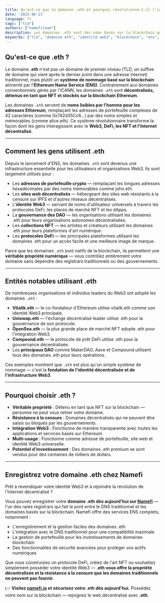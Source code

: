 ```yaml
---
title: Qu'est-ce que le domaine .eth et pourquoi révolutionne-t-il l'identité Web3 ?
date: '2025-06-21'
language: fr
tags: ["tld"]
authors: ["namefiteam"]
description: Les domaines .eth sont des noms basés sur la blockchain qui remplacent les adresses de portefeuille complexes par des noms lisibles par l'homme. Découvrez comment ENS transforme l'identité Web3 et la propriété numérique.
keywords: ["tld", "domaine eth", "identité web3", "blockchain", "ens", "domaine décentralisé", "domaine nft"]
---
```



## **Qu'est-ce que .eth ?**

Le domaine **.eth** n'est pas un domaine de premier niveau (TLD, un suffixe de domaine qui vient après le dernier point dans une adresse internet) traditionnel, mais plutôt un **système de nommage basé sur la blockchain** alimenté par l'**Ethereum Name Service (ENS)**. Contrairement aux domaines conventionnels gérés par l'ICANN, les domaines `.eth` sont **décentralisés, détenus en tant que NFT et stockés sur la blockchain Ethereum**.

Les domaines `.eth` servent de **noms lisibles par l'homme pour les adresses Ethereum**, remplaçant les adresses de portefeuille complexes de 42 caractères (comme 0x742d35Cc6...) par des noms simples et mémorables (comme alice.eth). Ce système révolutionnaire transforme la façon dont les gens interagissent avec le **Web3, DeFi, les NFT et l'Internet décentralisé**.

---

## **Comment les gens utilisent .eth**

Depuis le lancement d'ENS, les domaines `.eth` sont devenus une infrastructure essentielle pour les utilisateurs et organisations Web3. Ils sont largement utilisés pour :

*   Les **adresses de portefeuille crypto** — remplaçant les longues adresses hexadécimales par des noms mémorables comme john.eth.
*   Les **sites web décentralisés** — hébergeant des sites web résistants à la censure sur IPFS et d'autres réseaux décentralisés.
*   L'**identité Web3** — servant de noms d'utilisateur universels à travers les protocoles DeFi, les places de marché NFT et les dApps.
*   La **gouvernance des DAO** — les organisations utilisant les domaines .eth pour leurs organisations autonomes décentralisées.
*   Les **collections NFT** — les artistes et créateurs utilisant les domaines .eth pour leurs plateformes d'art numérique.
*   Les **protocoles DeFi** — les principales plateformes utilisant les domaines .eth pour un accès facile et une meilleure image de marque.

Parce que les domaines `.eth` sont natifs de la blockchain, ils permettent une **véritable propriété numérique** — vous contrôlez entièrement votre domaine sans dépendre des registrars traditionnels ou des gouvernements.

---

## **Entités notables utilisant .eth**

De nombreuses organisations et individus leaders du Web3 ont adopté les domaines `.eth` :

*   **Vitalik.eth** — le co-fondateur d'Ethereum utilise vitalik.eth comme son identité Web3 principale.
*   **Uniswap.eth** — l'échange décentralisé leader utilise .eth pour la gouvernance de son protocole.
*   **OpenSea.eth** — la plus grande place de marché NFT adopte .eth pour l'intégration Web3.
*   **Compound.eth** — le protocole de prêt DeFi utilise .eth pour la gouvernance décentralisée.
*   Les **principaux DAO** comme MakerDAO, Aave et Compound utilisent tous des domaines .eth pour leurs opérations.

Ces exemples montrent que `.eth` est plus qu'un simple système de nommage — c'est la **fondation de l'identité décentralisée et de l'infrastructure Web3**.

---

## **Pourquoi choisir .eth ?**

*   **Véritable propriété** : Détenu en tant que NFT sur la blockchain — personne ne peut vous retirer votre domaine.
*   **Résistance à la censure** : Domaines décentralisés qui ne peuvent être saisis ou bloqués par les gouvernements.
*   **Intégration Web3** : Fonctionne de manière transparente avec toutes les applications et services basés sur Ethereum.
*   **Multi-usage** : Fonctionne comme adresse de portefeuille, site web et identité Web3 universelle.
*   **Potentiel d'investissement** : Des domaines .eth premium se sont vendus pour des centaines de milliers de dollars.

---

## **Enregistrez votre domaine .eth chez Namefi**

Prêt à revendiquer votre identité Web3 et à rejoindre la révolution de l'Internet décentralisé ?

Vous pouvez enregistrer votre **domaine .eth dès aujourd'hui sur [Namefi](https://namefi.io)** — l'un des rares registrars qui fait le pont entre le DNS traditionnel et les domaines basés sur la blockchain. Namefi offre des services ENS complets, notamment :

*   L'enregistrement et la gestion faciles des domaines .eth
*   L'intégration avec le DNS traditionnel pour une compatibilité maximale
*   La gestion de portefeuille pour les investissements de domaines blockchain
*   Des fonctionnalités de sécurité avancées pour protéger vos actifs numériques

Que vous construisiez un protocole DeFi, créiez de l'art NFT ou souhaitiez simplement posséder votre identité Web3 — **.eth vous offre la propriété décentralisée et la résistance à la censure que les domaines traditionnels ne peuvent pas fournir.**

👉 **Visitez [namefi.io](https://namefi.io) et sécurisez votre .eth dès aujourd'hui.**
Possédez votre nom sur la blockchain — rejoignez le web décentralisé avec **.eth**.